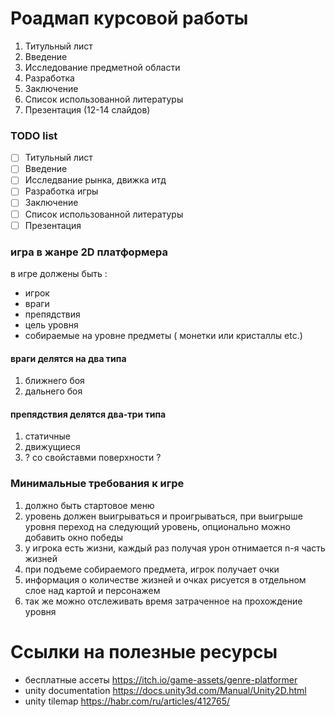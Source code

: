 # Роадмап курсовой работы 

1. Титульный лист
2. Введение
3. Исследование предметной области
4. Разработка
5. Заключение
6. Список использованной литературы 
7. Презентация (12-14 слайдов)

### TODO list
- [ ] Титульный лист
- [ ] Введение 
- [ ] Исследвание рынка, движка итд  
- [ ] Разработка игры 
- [ ] Заключение
- [ ] Список использованной литературы
- [ ] Презентация 

### игра в жанре 2D платформера
в игре должены быть :
- игрок
- враги
- препядствия 
- цель уровня 
- собираемые на уровне предметы ( монетки или кристаллы etc.)

#### враги делятся на два типа 
1. ближнего боя
2. дальнего боя 

#### препядствия делятся два-три типа 

1. статичные 
2. движущиеся 
3. ? со свойставми поверхности ? 

### Минимальные требования к  игре 
1. должно быть стартовое меню
2. уровень должен выигрываться и проигрываться, при выигрыше уровня переход на следующий уровень, опционально можно добавить окно победы 
3. у игрока есть жизни, каждый раз получая урон отнимается n-я часть жизней 
4. при подъеме собираемого предмета, игрок получает очки 
5. информация о количестве жизней и очках рисуется в отдельном слое над картой и персонажем 
6. так же можно отслеживать время затраченное на прохождение уровня 



# Ссылки на полезные ресурсы 

- бесплатные ассеты https://itch.io/game-assets/genre-platformer 
- unity documentation https://docs.unity3d.com/Manual/Unity2D.html
- unity tilemap https://habr.com/ru/articles/412765/